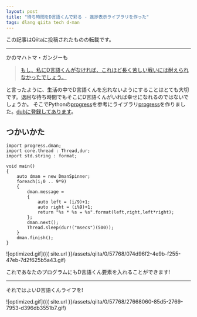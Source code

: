 ```yaml
---
layout: post
title: "待ち時間をD言語くんで彩る - 進捗表示ライブラリを作った"
tags: dlang qiita tech d-man
---
```

この記事はQiitaに投稿されたものの転載です。

---
かのマハトマ・ガンジーも
> [もし、私にD言語くんがなければ、これほど長く苦しい戦いには耐えられなかったでしょう。](http://meigennote.com/?p=134#i-11)

と言ったように、生活の中でD言語くんを忘れないようにすることはとても大切です。退屈な待ち時間でもそこにD言語くんがいれば幸せになれるのではないでしょうか。
そこでPythonの[progress](https://github.com/verigak/progress)を参考にライブラリ[progress](https://github.com/kotet/progress)を作りました。[dubに登録してあります](http://code.dlang.org/packages/progress)。

## つかいかた

```d:九九を教えてくれるD言語くん
import progress.dman;
import core.thread : Thread,dur;
import std.string : format;

void main()
{
    auto dman = new DmanSpinner;
    foreach(i;0 .. 9*9)
    {
        dman.message =
        {
            auto left = (i/9)+1;
            auto right = (i%9)+1;
            return "%s * %s = %s".format(left,right,left*right);
        };
        dman.next();
        Thread.sleep(dur!("msecs")(500));
    }
    dman.finish();
}
```

![optimized.gif]({{ site.url }}/assets/qiita/0/57768/074d96f2-4e9b-f255-47eb-7d2f625b5a43.gif)

これであなたのプログラムにもD言語くん要素を入れることができます!

---

それではよいD言語くんライフを!

![optimized.gif]({{ site.url }}/assets/qiita/0/57768/27668060-85d5-2769-7953-d396db3551b7.gif)
